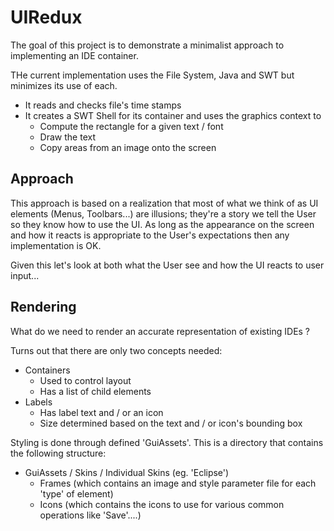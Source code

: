 # UIRedux

The goal of this project is to demonstrate a minimalist approach to implementing an IDE container.

THe current implementation uses the File System, Java and SWT but minimizes its use of each. 
 - It reads and checks file's time stamps
 - It creates a SWT Shell for its container and uses the graphics context to
   - Compute the rectangle for a given text / font
   - Draw the text
   - Copy areas from an image onto the screen

## Approach

This approach is based on a realization that most of what we think of as UI elements (Menus, Toolbars...) are illusions; they're a story we tell the User so they know how to use the UI. As long as the appearance on the screen and how it reacts is appropriate to the User's expectations then any implementation is OK.

Given this let's look at both what the User see and how the UI reacts to user input...

## Rendering

What do we need to render an accurate representation of existing IDEs ?

Turns out that there are only two concepts needed:
 - Containers
   - Used to control layout
   - Has a list of child elements
 - Labels
   - Has label text and / or an icon
   - Size determined based on the text and / or icon's bounding box

Styling is done through defined 'GuiAssets'. This is a directory that contains the following structure:
 - GuiAssets / Skins / Individual Skins (eg. 'Eclipse')
   - Frames (which contains an image and style parameter file for each 'type' of element)
   - Icons (which contains the icons to use for various common operations like 'Save'....)

